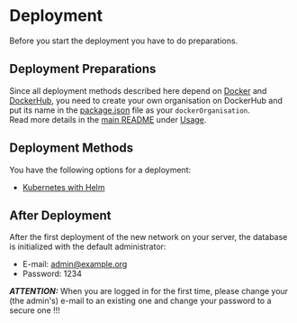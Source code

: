 # Deployment

Before you start the deployment you have to do preparations.

## Deployment Preparations

Since all deployment methods described here depend on [Docker](https://docker.com) and [DockerHub](https://hub.docker.com), you need to create your own organisation on DockerHub and put its name in the [package.json](/package.json) file as your `dockerOrganisation`.  
Read more details in the [main README](/README.md) under [Usage](/README.md#usage).

## Deployment Methods

You have the following options for a deployment:

- [Kubernetes with Helm](./kubernetes/README.md)

## After Deployment

After the first deployment of the new network on your server, the database is initialized with the default administrator:

- E-mail: admin@example.org
- Password: 1234

***ATTENTION:*** When you are logged in for the first time, please change your (the admin's) e-mail to an existing one and change your password to a secure one !!!
